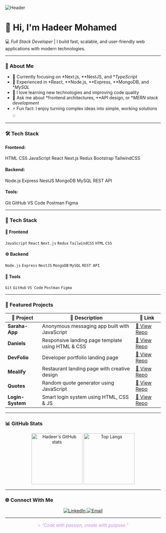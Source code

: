 <!-- 🖼️ Header Banner -->
![Header](https://raw.githubusercontent.com/hadeer-mohamed98/hadeer-mohamed98/main/banner.png)

# 👋 Hi, I'm Hadeer Mohamed

💻 *Full Stack Developer* | I build fast, scalable, and user-friendly web applications with modern technologies.

---

### 🚀 About Me
- 🌱 Currently focusing on *Next.js, **NestJS, and **TypeScript*  
- 💼 Experienced in *React, **Node.js, **Express, **MongoDB, and **MySQL*  
- 🧠 I love learning new technologies and improving code quality  
- 💬 Ask me about *frontend architectures, **API design, or **MERN stack development*  
- ⚡ Fun fact: I enjoy turning complex ideas into simple, working solutions 💡

---

### 🛠 Tech Stack
#### Frontend:
HTML CSS JavaScript React Next.js Redux Bootstrap TailwindCSS

#### Backend:
Node.js Express NestJS MongoDB MySQL REST API

#### Tools:
Git GitHub VS Code Postman Figma

---


### 🧠 Tech Stack



#### 🎨 Frontend
`JavaScript` `React` `Next.js` `Redux` `TailwindCSS` `HTML` `CSS`

#### ⚙️ Backend
`Node.js` `Express` `NestJS` `MongoDB` `MySQL` `REST API`

#### 🧰 Tools
`Git` `GitHub` `VS Code` `Postman` `Figma`


---

### 🚀 Featured Projects

| 🌟 Project | 💬 Description | 🔗 Link |
|-------------|----------------|--------|
| **Saraha-App** | Anonymous messaging app built with JavaScript | [🔗 View Repo](https://github.com/hadeer-mohamed98/Saraha-App) |
| **Daniels** | Responsive landing page template using HTML & CSS | [🔗 View Repo](https://github.com/hadeer-mohamed98/Daniels) |
| **DevFolio** | Developer portfolio landing page | [🔗 View Repo](https://github.com/hadeer-mohamed98/DevFolio) |
| **Mealify** | Restaurant landing page with creative design | [🔗 View Repo](https://github.com/hadeer-mohamed98/Mealify) |
| **Quotes** | Random quote generator using JavaScript | [🔗 View Repo](https://github.com/hadeer-mohamed98/Quotes) |
| **Login-System** | Smart login system using HTML, CSS & JS | [🔗 View Repo](https://github.com/hadeer-mohamed98/Login-System) |

---

### 📊 GitHub Stats

<p align="center">
  <img src="https://github-readme-stats.vercel.app/api?username=hadeer-mohamed98&show_icons=true&theme=midnight-purple&hide_border=true" alt="Hadeer's GitHub stats" height="165" />
  <img src="https://github-readme-stats.vercel.app/api/top-langs/?username=hadeer-mohamed98&layout=compact&theme=midnight-purple&hide_border=true" alt="Top Langs" height="165" />
</p>

---

### 🌐 Connect With Me

<p align="center">
  <a href="https://www.linkedin.com/in/hadeer-m-salah-78a438154" target="_blank">
    <img src="https://camo.githubusercontent.com/8c0692475a5bfc1d9e7361074bdb648e567cae7b5b40ffd32adae31180b0d7b6/68747470733a2f2f696d672e736869656c64732e696f2f62616467652f4c696e6b6564496e2d3030373742353f7374796c653d666f722d7468652d6261646765266c6f676f3d6c696e6b6564696e266c6f676f436f6c6f723d7768697465" alt="LinkedIn"/>
  </a>
  <a href="mailto:hadeer.mohamed.salah2@gmail.com">
    <img src="https://img.shields.io/badge/Email-hadeer.mohamed.salah2%40gmail.com-001F3F?style=for-the-badge&logo=gmail&logoColor=white" alt="Email"/>
  </a>
</p>

---

<p align="center" style="color:#c084fc;">
⭐ <em>“Code with passion, create with purpose.”</em>
</p>
